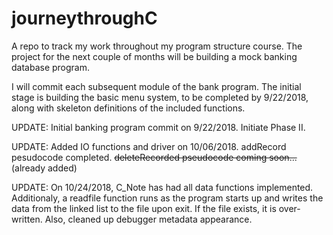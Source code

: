 # journeythroughC

A repo to track my work throughout my program structure course.  The project for
the next couple of months will be building a mock banking database program.

I will commit each subsequent module of the bank program.  The initial stage is
building the basic menu system, to be completed by 9/22/2018, along with
skeleton definitions of the included functions.

UPDATE: Initial banking program commit on 9/22/2018.  Initiate Phase II.

UPDATE: Added IO functions and driver on 10/06/2018.  addRecord pesudocode
completed.  ~~deleteRecorded pseudocode coming soon...~~ (already added)



UPDATE: On 10/24/2018, C_Note has had all data functions implemented.  Additionaly, a readfile function 
runs as the program starts up and writes the data from the linked list to the file
upon exit.  If the file exists, it is over-written.  Also, cleaned up debugger metadata
appearance.
